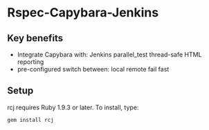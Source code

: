 # Rspec-Capybara-Jenkins

## Key benefits

- Integrate Capybara with:
Jenkins
parallel_test
thread-safe HTML reporting
- pre-configured switch between:
local
remote
fail fast

## Setup

rcj requires Ruby 1.9.3 or later. To install, type:

```bash
gem install rcj
```







